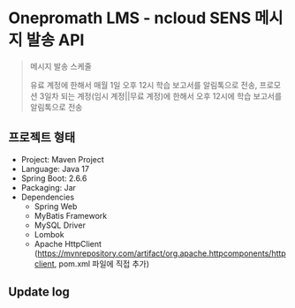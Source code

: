 # Onepromath LMS - ncloud SENS 메시지 발송 API

> 메시지 발송 스케줄
>
> 유료 계정에 한해서 매월 1일 오후 12시 학습 보고서를 알림톡으로 전송, 프로모션 3일차 되는 계정(임시 계정||무료 계정)에 한해서 오후 12시에 학습 보고서를 알림톡으로 전송

## 프로젝트 형태
- Project: Maven Project
- Language: Java 17
- Spring Boot: 2.6.6
- Packaging: Jar
- Dependencies
    - Spring Web
    - MyBatis Framework
    - MySQL Driver
    - Lombok
    - Apache HttpClient (https://mvnrepository.com/artifact/org.apache.httpcomponents/httpclient, pom.xml 파일에 직접 추가)

## Update log